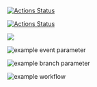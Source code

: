 [![Actions Status](https://github.com/ArturioM/frontend-project-lvl1/workflows/hexlet-check/badge.svg)](https://github.com/ArturioM/frontend-project-lvl1/actions)

[![Actions Status](https://github.com/ArturioM/frontend-project-lvl1/workflows/super-linter/badge.svg)](https://github.com/ArturioM/frontend-project-lvl1/actions)

<a href="https://codeclimate.com/github/codeclimate/codeclimate/maintainability"><img src="https://api.codeclimate.com/v1/badges/a99a88d28ad37a79dbf6/maintainability" /></a>

![example event parameter](https://github.com/ArturioM/frontend-project-lvl1/workflows/super-linter.yml/badge.svg?event=pull_request)

![example branch parameter](https://github.com/ArturioM/frontend-project-lvl1/workflows/super-linter.yml/badge.svg?branch=feature-1)

![example workflow](https://github.com/ArturioM/frontend-project-lvl1/.github/workflows/super-linter.yml/badge.svg)
